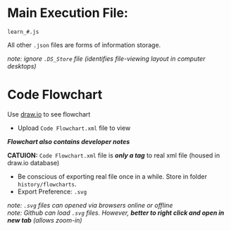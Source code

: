 # Main Execution File: 
`learn_#.js`  

All other `.json` files are forms of information storage.  

*note: ignore `.DS_Store` file (identifies file-viewing layout in computer desktops)* 

# Code Flowchart  

Use [draw.io](https://app.diagrams.net/) to see flowchart  
* Upload `Code Flowchart.xml` file to view  

***Flowchart also contains developer notes***  

**CATUION:** `Code Flowchart.xml` file is ***only a tag*** to real xml file (housed in draw.io database)
  * Be conscious of exporting real file once in a while. Store in folder `history/flowcharts`.
  * Export Preference: `.svg`  

*note: `.svg` files can opened via browsers online or offline*  
*note: Github can load `.svg` files. However, **better to right click and open in new tab** (allows zoom-in)*  


